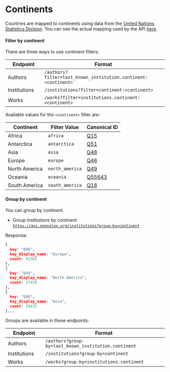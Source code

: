 # Continents

Countries are mapped to continents using data from the [United Nations Statistics Division](https://unstats.un.org/unsd/methodology/m49/). You can see the actual mapping used by the API [here](https://github.com/ourresearch/openalex-elastic-api/blob/master/country_list.py).&#x20;

#### **Filter by continent**

There are three ways to use continent filters:

<table><thead><tr><th width="192">Endpoint</th><th width="617">Format</th></tr></thead><tbody><tr><td>Authors</td><td><code>/authors?filter=last_known_institution.continent:&#x3C;continent></code></td></tr><tr><td>Institutions</td><td><code>/institutions?filter=continent:&#x3C;continent></code></td></tr><tr><td>Works</td><td><code>/works?filter=institutions.continent:&#x3C;continent></code></td></tr></tbody></table>

Available values for the `<continent>` filter are:

| Continent     | Filter Value    | Canonical ID                                   |
| ------------- | --------------- | ---------------------------------------------- |
| Africa        | `africa`        | [Q15](https://www.wikidata.org/wiki/Q15)       |
| Antarctica    | `antarctica`    | [Q51](https://www.wikidata.org/wiki/Q51)       |
| Asia          | `asia`          | [Q48](https://www.wikidata.org/wiki/Q48)       |
| Europe        | `europe`        | [Q46](https://www.wikidata.org/wiki/Q46)       |
| North America | `north_america` | [Q49](https://www.wikidata.org/wiki/Q49)       |
| Oceania       | `oceania`       | [Q55643](https://www.wikidata.org/wiki/Q55643) |
| South America | `south_america` | [Q18](https://www.wikidata.org/wiki/Q18)       |

#### **Group by continent**

You can group by continent.

* Group institutions by continent\
  [`https://api.openalex.org/institutions?group-by=continent`](https://api.openalex.org/institutions?group-by=continent)

Response:

```json
{
  key: "Q46",
  key_display_name: "Europe",
  count: 41382
},
{
  key: "Q49",
  key_display_name: "North America",
  count: 37458
},
{
  key: "Q48",
  key_display_name: "Asia",
  count: 20432
}...
```

Groups are available in these endpoints:

<table><thead><tr><th width="164">Endpoint</th><th width="617">Format</th></tr></thead><tbody><tr><td>Authors</td><td><code>/authors?group-by=last_known_institution.continent</code></td></tr><tr><td>Institutions</td><td><code>/institutions?group-by=continent</code></td></tr><tr><td>Works</td><td><code>/works?group-by=institutions.continent</code></td></tr></tbody></table>
